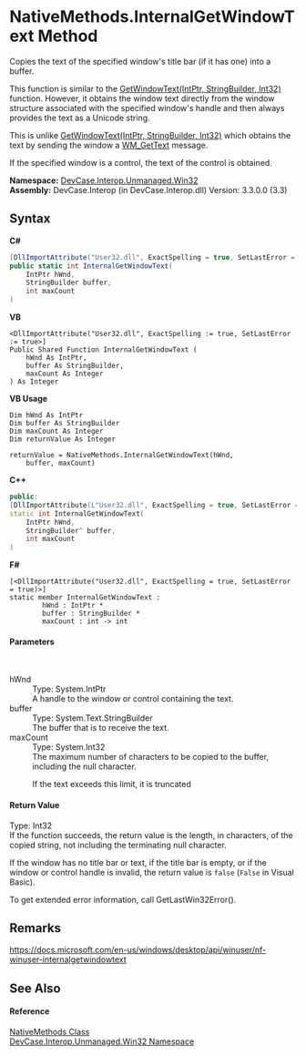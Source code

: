 # NativeMethods.InternalGetWindowText Method 
 

Copies the text of the specified window's title bar (if it has one) into a buffer. 

 This function is similar to the <a href="M_DevCase_Interop_Unmanaged_Win32_NativeMethods_GetWindowText">GetWindowText(IntPtr, StringBuilder, Int32)</a> function. However, it obtains the window text directly from the window structure associated with the specified window's handle and then always provides the text as a Unicode string. 

 This is unlike <a href="M_DevCase_Interop_Unmanaged_Win32_NativeMethods_GetWindowText">GetWindowText(IntPtr, StringBuilder, Int32)</a> which obtains the text by sending the window a <a href="T_DevCase_Interop_Unmanaged_Win32_Enums_WindowMessages">WM_GetText</a> message. 

 If the specified window is a control, the text of the control is obtained.

**Namespace:**&nbsp;<a href="N_DevCase_Interop_Unmanaged_Win32">DevCase.Interop.Unmanaged.Win32</a><br />**Assembly:**&nbsp;DevCase.Interop (in DevCase.Interop.dll) Version: 3.3.0.0 (3.3)

## Syntax

**C#**<br />
``` C#
[DllImportAttribute("User32.dll", ExactSpelling = true, SetLastError = true)]
public static int InternalGetWindowText(
	IntPtr hWnd,
	StringBuilder buffer,
	int maxCount
)
```

**VB**<br />
``` VB
<DllImportAttribute("User32.dll", ExactSpelling := true, SetLastError := true>]
Public Shared Function InternalGetWindowText ( 
	hWnd As IntPtr,
	buffer As StringBuilder,
	maxCount As Integer
) As Integer
```

**VB Usage**<br />
``` VB Usage
Dim hWnd As IntPtr
Dim buffer As StringBuilder
Dim maxCount As Integer
Dim returnValue As Integer

returnValue = NativeMethods.InternalGetWindowText(hWnd, 
	buffer, maxCount)
```

**C++**<br />
``` C++
public:
[DllImportAttribute(L"User32.dll", ExactSpelling = true, SetLastError = true)]
static int InternalGetWindowText(
	IntPtr hWnd, 
	StringBuilder^ buffer, 
	int maxCount
)
```

**F#**<br />
``` F#
[<DllImportAttribute("User32.dll", ExactSpelling = true, SetLastError = true)>]
static member InternalGetWindowText : 
        hWnd : IntPtr * 
        buffer : StringBuilder * 
        maxCount : int -> int 

```


#### Parameters
&nbsp;<dl><dt>hWnd</dt><dd>Type: System.IntPtr<br />A handle to the window or control containing the text.</dd><dt>buffer</dt><dd>Type: System.Text.StringBuilder<br />The buffer that is to receive the text.</dd><dt>maxCount</dt><dd>Type: System.Int32<br />The maximum number of characters to be copied to the buffer, including the null character. 

 If the text exceeds this limit, it is truncated</dd></dl>

#### Return Value
Type: Int32<br />If the function succeeds, the return value is the length, in characters, of the copied string, not including the terminating null character. 

 If the window has no title bar or text, if the title bar is empty, or if the window or control handle is invalid, the return value is `false` (`False` in Visual Basic). 

 To get extended error information, call GetLastWin32Error().

## Remarks
<a href="https://docs.microsoft.com/en-us/windows/desktop/api/winuser/nf-winuser-internalgetwindowtext" target="_blank">https://docs.microsoft.com/en-us/windows/desktop/api/winuser/nf-winuser-internalgetwindowtext</a>

## See Also


#### Reference
<a href="T_DevCase_Interop_Unmanaged_Win32_NativeMethods">NativeMethods Class</a><br /><a href="N_DevCase_Interop_Unmanaged_Win32">DevCase.Interop.Unmanaged.Win32 Namespace</a><br />